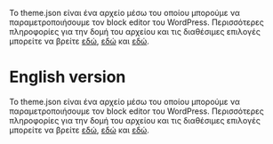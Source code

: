 Το theme.json είναι ένα αρχείο μέσω του οποίου μπορούμε να παραμετροποιήσουμε τον block editor του WordPress.
Περισσότερες πληροφορίες για την δομή του αρχείου και τις διαθέσιμες επιλογές μπορείτε να βρείτε [εδώ](https://developer.wordpress.org/themes/advanced-topics/theme-json/), [εδώ](https://developer.wordpress.org/block-editor/how-to-guides/themes/theme-json/) και [εδώ](https://fullsiteediting.com/lessons/global-styles/).

# English version

Το theme.json είναι ένα αρχείο μέσω του οποίου μπορούμε να παραμετροποιήσουμε τον block editor του WordPress.
Περισσότερες πληροφορίες για την δομή του αρχείου και τις διαθέσιμες επιλογές μπορείτε να βρείτε [εδώ](https://developer.wordpress.org/themes/advanced-topics/theme-json/), [εδώ](https://developer.wordpress.org/block-editor/how-to-guides/themes/theme-json/) και [εδώ](https://fullsiteediting.com/lessons/global-styles/).